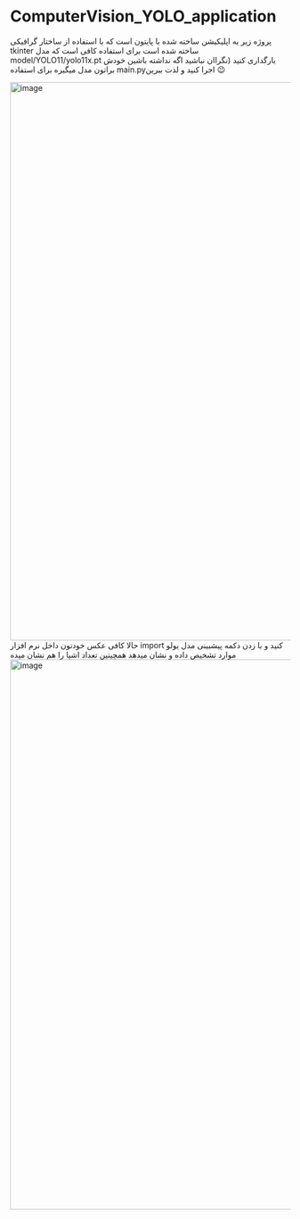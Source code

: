 # ComputerVision_YOLO_application
پروژه زیر یه اپلیکیشن ساخته شده با پایتون است که با استفاده از ساختار گرافیکی tkinter ساخته شده است برای استفاده کافی است که مدل model/YOLO11/yolo11x.pt بارگداری کنید (نگراان نباشید اگه نداشته باشین خودش براتون مدل میگیره 
برای استفاده main.pyاجرا کنید و لذت ببرین 😉

<img width="1287" height="1002" alt="image" src="https://github.com/user-attachments/assets/6fc0d595-4fbe-4955-839a-de648fe2838f" />
حالا کافی عکس خودتون داخل نرم افزار import کنید و با زدن دکمه پیشبینی مدل یولو موارد تشخیص داده و نشان میدهد همچینین تعداد اشیا را هم نشان میده
<img width="1275" height="987" alt="image" src="https://github.com/user-attachments/assets/bbae88d7-031a-4111-b94e-7c8010f68354" />
